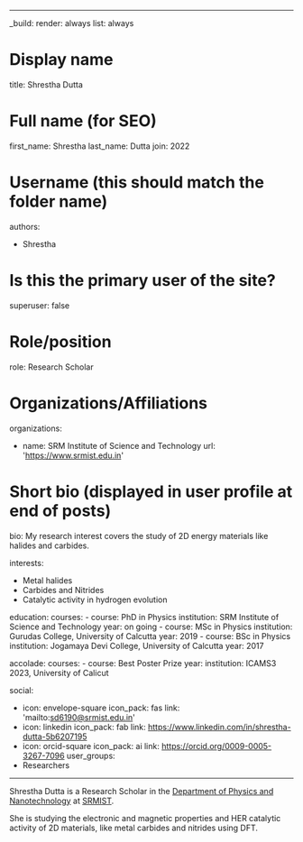 ﻿---

_build:
  render: always
  list: always

# Display name
title: Shrestha Dutta

# Full name (for SEO)
first_name: Shrestha
last_name: Dutta
join: 2022

# Username (this should match the folder name)
authors:
  - Shrestha

# Is this the primary user of the site?
superuser: false

# Role/position
role: Research Scholar

# Organizations/Affiliations
organizations:
  - name: SRM Institute of Science and Technology
    url: 'https://www.srmist.edu.in'

# Short bio (displayed in user profile at end of posts)
bio: My research interest covers the study of 2D energy materials like halides and carbides.

interests:
  - Metal halides
  - Carbides and Nitrides
  - Catalytic activity in hydrogen evolution

education:
  courses:
    - course: PhD in Physics
      institution: SRM Institute of Science and Technology
      year: on going
    - course: MSc in Physics
      institution: Gurudas College, University of Calcutta
      year: 2019
    - course: BSc in Physics
      institution: Jogamaya Devi College, University of Calcutta
      year: 2017

accolade:
  courses:
    - course: Best Poster Prize
      year:
      institution: ICAMS3 2023, University of Calicut

social:
  - icon: envelope-square
    icon_pack: fas
    link: 'mailto:sd6190@srmist.edu.in'
  - icon: linkedin
    icon_pack: fab
    link: https://www.linkedin.com/in/shrestha-dutta-5b6207195
  - icon: orcid-square
    icon_pack: ai
    link: https://orcid.org/0009-0005-3267-7096
user_groups:
  - Researchers
---
Shrestha Dutta is a Research Scholar in the [Department of Physics and Nanotechnology](https://www.srmist.edu.in/department/department-of-physics-and-nanotechnology/) at [SRMIST](https://www.srmist.edu.in).

She is studying the electronic and magnetic properties and HER catalytic activity of 2D materials, like metal carbides and nitrides using DFT.

